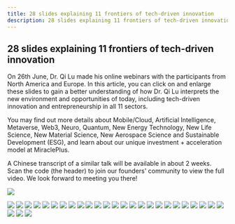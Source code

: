```yaml
---
title: 28 slides explaining 11 frontiers of tech-driven innovation
description: 28 slides explaining 11 frontiers of tech-driven innovation
---
```


## 28 slides explaining 11 frontiers of tech-driven innovation

On 26th June, Dr. Qi Lu made his online webinars with the participants from North America and Europe. In this article, you can click on and enlarge these slides to gain a better understanding of how Dr. Qi Lu interprets the new environment and opportunities of today, including tech-driven innovation and entrepreneurship in all 11 sectors. 

You may find out more details about Mobile/Cloud, Artificial Intelligence, Metaverse, Web3, Neuro, Quantum, New Energy Technology, New Life Science, New Material Science, New Aerospace Science and Sustainable Development (ESG), and learn about our unique investment + acceleration model at MiraclePlus.

A Chinese transcript of a similar talk will be available in about 2 weeks. Scan the code (the header) to join our founders' community to view the full video. We look forward to meeting you there!



![](./images/28/1.jpeg)





![](./images/28/2.jpeg)
![](./images/28/3.jpeg)
![](./images/28/4.jpeg)
![](./images/28/5.jpeg)
![](./images/28/6.jpeg)
![](./images/28/7.jpeg)
![](./images/28/8.jpeg)
![](./images/28/9.jpeg)
![](./images/28/10.jpeg)
![](./images/28/11.jpeg)
![](./images/28/12.jpeg)
![](./images/28/13.jpeg)
![](./images/28/14.jpeg)
![](./images/28/15.jpeg)
![](./images/28/16.jpeg)
![](./images/28/17.jpeg)
![](./images/28/18.jpeg)
![](./images/28/19.jpeg)
![](./images/28/20.jpeg)
![](./images/28/21.jpeg)
![](./images/28/22.jpeg)
![](./images/28/23.jpeg)
![](./images/28/24.jpeg)
![](./images/28/25.jpeg)
![](./images/28/26.jpeg)
![](./images/28/27.jpeg)
![](./images/28/28.jpeg)
![](./images/28/29.jpeg)